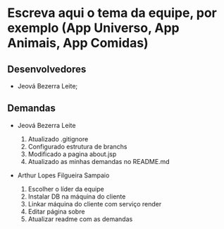 # Escreva aqui o tema da equipe, por exemplo (App Universo, App Animais, App Comidas)

## Desenvolvedores

- Jeová Bezerra Leite;

## Demandas

- Jeová Bezerra Leite
  1. Atualizado .gitignore
  2. Configurado estrutura de branchs
  3. Modificado a pagina about.jsp
  4. Atualizado as minhas demandas no README.md

- Arthur Lopes Filgueira Sampaio
  1. Escolher o líder da equipe
  2. Instalar DB na máquina do cliente
  3. Linkar máquina do cliente com serviço render
  4. Editar página sobre
  5. Atualizar readme com as demandas
